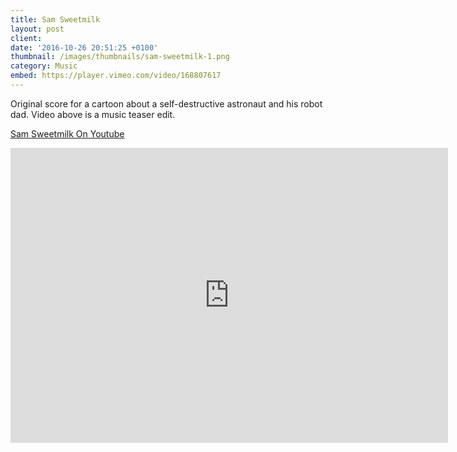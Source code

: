 ```yaml
---
title: Sam Sweetmilk
layout: post
client:
date: '2016-10-26 20:51:25 +0100'
thumbnail: /images/thumbnails/sam-sweetmilk-1.png
category: Music
embed: https://player.vimeo.com/video/168807617
---
```


Original score for a cartoon about a self-destructive astronaut and his robot dad. Video above is a music teaser edit.

[Sam Sweetmilk On Youtube](https://www.youtube.com/user/SamSweetmilk)

<iframe style="border: 0; width: 700px; height: 472px;" src="https://bandcamp.com/EmbeddedPlayer/album=38754142/size=large/bgcol=ffffff/linkcol=0687f5/artwork=none/transparent=true/" seamless="">[Sam Sweetmilk Ep2: A New Ghostworth by Skillbard](http://skillbard.bandcamp.com/album/sam-sweetmilk-ep2-a-new-ghostworth)</iframe>

